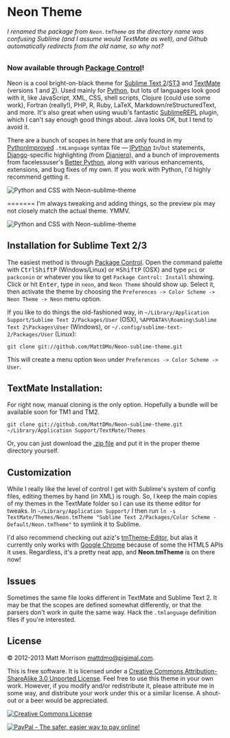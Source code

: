 # Neon Theme
###### I renamed the package from `Neon.tmTheme` as the directory name was confusing Sublime (and I assume would TextMate as well), and Github automatically redirects from the old name, so why not? 

### Now available through [Package Control](http://wbond.net/sublime_packages/package_control)!

Neon is a cool bright-on-black theme for [Sublime Text 2](http://www.sublimetext.com/2)/[ST3](http://www.sublimetext.com/3) and [TextMate](http://www.macromates.com) (versions 1 and [2](https://github.com/textmate/textmate)). Used mainly for [Python](http://www.python.org), but lots of languages look good with it, like JavaScript, XML, CSS, shell scripts, Clojure (could use some work), Fortran (really!), PHP, R, Ruby, LaTeX, Markdown/reStructuredText, and more. It's also great when using wuub's fantastic [SublimeREPL](https://github.com/wuub/SublimeREPL) plugin, which I can't say enough good things about. Java looks OK, but I tend to avoid it.

There are a bunch of scopes in here that are only found in my [PythonImproved](https://github.com/MattDMo/PythonImproved) `.tmLanguage` syntax file &mdash; [IPython](http://www.ipython.org) `In`/`Out` statements, [Django](http://djangoproject.org)-specific highlighting (from [Djaniero](https://github.com/squ1b3r/Djaneiro)), and a bunch of improvements from facelessuser's [Better Python](https://github.com/facelessuser/sublime-languages/tree/master/Better%20Python), along with various enhancements, extensions, and bug fixes of my own. If you work with Python, I'd highly recommend getting it.

<img src="http://www.pigimal.com/img/textmate2github.png" alt="Python and CSS with Neon-sublime-theme" />

=======
I'm always tweaking and adding things, so the preview pix may not closely match the actual theme. YMMV.

<img src="http://www.pigimal.com/img/textmate2.png" alt="Python and CSS with Neon-sublime-theme" />


## Installation for Sublime Text 2/3
The easiest method is through [Package Control](http://wbond.net/sublime_packages/package_control). Open the command palette with <kbd>Ctrl</kbd><kbd>Shift</kbd><kbd>P</kbd> (Windows/Linux) or <kbd>⌘</kbd><kbd>Shift</kbd><kbd>P</kbd> (OSX) and type `pci` or `packconin` or whatever you like to get `Package Control: Install` showing. Click or hit <kbd>Enter</kbd>, type in `neon`, and `Neon Theme` should show up. Select it, then activate the theme by choosing the `Preferences -> Color Scheme -> Neon Theme -> Neon` menu option.

If you like to do things the old-fashioned way, in `~/Library/Application Support/Sublime Text 2/Packages/User` (OSX), `%APPDATA%\Roaming\Sublime Text 2\Packages\User` (Windows), or `~/.config/sublime-text-2/Packages/User` (Linux):

    git clone git://github.com/MattDMo/Neon-sublime-theme.git 

This will create a menu option `Neon` under `Preferences -> Color Scheme -> User`.


## TextMate Installation:
For right now, manual cloning is the only option. Hopefully a bundle will be available soon for TM1 and TM2.
    
    git clone git://github.com/MattDMo/Neon-sublime-theme.git ~/Library/Application Support/TextMate/Themes
    
Or, you can just download the [.zip file](https://github.com/MattDMo/Neon-sublime-theme/archive/master.zip) and put it in the proper theme directory yourself.


## Customization

While I really like the level of control I get with Sublime's system of config files, editing themes by hand (in XML) is rough. So, I keep the main copies of my themes in the TextMate folder so I can use its theme editor for tweaks. In `~/Library/Application Support/` I then run `ln -s TextMate/Themes/Neon.tmTheme "Sublime Text 2/Packages/Color Scheme - Default/Neon.tmTheme"` to symlink it to Sublime.

I'd also recommend checking out aziz's [tmTheme-Editor](http://tmtheme-editor.herokuapp.com/), but alas it currently only works with [Google Chrome](https://www.google.com/chrome/‎) because of some the HTML5 APIs it uses. Regardless, it's a pretty neat app, and **Neon.tmTheme** is on there now!


## Issues
Sometimes the same file looks different in TextMate and Sublime Text 2. It may be that the scopes are defined somewhat differently, or that the parsers don't work in quite the same way. Hack the `.tmlanguage` definition files if you're interested.


## License

&copy; 2012-2013 Matt Morrison <mattdmo@pigimal.com>.

This is free software. It is licensed under a <a rel="license" href="http://creativecommons.org/licenses/by-sa/3.0/">Creative Commons Attribution-ShareAlike 3.0 Unported License</a>. Feel free to use this theme in your own work. However, if you modify and/or redistribute it, please attribute me in some way, and distribute your work under this or a similar license. A shout-out or a beer would be appreciated.

<a rel="license" href="http://creativecommons.org/licenses/by-sa/3.0/"><img alt="Creative Commons License" style="border-width:0;align:center" src="http://i.creativecommons.org/l/by-sa/3.0/88x31.png" /></a>

<a href="https://www.paypal.com/cgi-bin/webscr?cmd=_donations&business=R97MGGYES6GAJ&lc=US&item_name=Matthew%20D%2e%20Morrison&item_number=neon%2dsublime%2dtheme&currency_code=USD&bn=PP%2dDonationsBF%3abtn_donate_SM%2egif%3aNonHosted"><img src="https://www.paypalobjects.com/en_US/i/btn/btn_donate_SM.gif" border="0" name="Donate" alt="PayPal - The safer, easier way to pay online!"></a>
    
